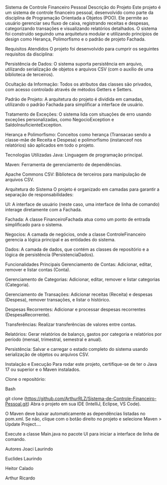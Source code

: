 Sistema de Controle Financeiro Pessoal
Descrição do Projeto
Este projeto é um sistema de controle financeiro pessoal, desenvolvido como parte da disciplina de Programação Orientada a Objetos (POO). Ele permite ao usuário gerenciar seu fluxo de caixa, registrando receitas e despesas, categorizando transações e visualizando relatórios detalhados. O sistema foi construído seguindo uma arquitetura modular e utilizando princípios de design como Herança, Polimorfismo e o padrão de projeto Fachada.

Requisitos Atendidos
O projeto foi desenvolvido para cumprir os seguintes requisitos da disciplina:

Persistência de Dados: O sistema suporta persistência em arquivo, utilizando serialização de objetos e arquivos CSV (com o auxílio de uma biblioteca de terceiros).

Ocultação da Informação: Todos os atributos das classes são privados, com acesso controlado através de métodos Getters e Setters.

Padrão de Projeto: A arquitetura do projeto é dividida em camadas, utilizando o padrão Fachada para simplificar a interface de usuário.

Tratamento de Exceções: O sistema lida com situações de erro usando exceções personalizadas, como NegocioException e SaldoInsuficienteException.

Herança e Polimorfismo: Conceitos como herança (Transacao sendo a classe-mãe de Receita e Despesa) e polimorfismo (instanceof nos relatórios) são aplicados em todo o projeto.

Tecnologias Utilizadas
Java: Linguagem de programação principal.

Maven: Ferramenta de gerenciamento de dependências.

Apache Commons CSV: Biblioteca de terceiros para manipulação de arquivos CSV.

Arquitetura do Sistema
O projeto é organizado em camadas para garantir a separação de responsabilidades:

UI: A interface de usuário (neste caso, uma interface de linha de comando) interage diretamente com a Fachada.

Fachada: A classe FinanceiroFachada atua como um ponto de entrada simplificado para o sistema.

Negocios: A camada de negócios, onde a classe ControleFinanceiro gerencia a lógica principal e as entidades do sistema.

Dados: A camada de dados, que contém as classes de repositório e a lógica de persistência (PersistenciaDados).

Funcionalidades Principais
Gerenciamento de Contas: Adicionar, editar, remover e listar contas (Conta).

Gerenciamento de Categorias: Adicionar, editar, remover e listar categorias (Categoria).

Gerenciamento de Transações: Adicionar receitas (Receita) e despesas (Despesa), remover transações, e listar o histórico.

Despesas Recorrentes: Adicionar e processar despesas recorrentes (DespesaRecorrente).

Transferências: Realizar transferências de valores entre contas.

Relatórios: Gerar relatórios de balanço, gastos por categoria e relatórios por período (mensal, trimestral, semestral e anual).

Persistência: Salvar e carregar o estado completo do sistema usando serialização de objetos ou arquivos CSV.

Instalação e Execução
Para rodar este projeto, certifique-se de ter o Java 17 ou superior e o Maven instalados.

Clone o repositório:

Bash

git clone (https://github.com/ArthurRLZ/Sistema-de-Controle-Financeiro-Pessoal.git)
Abra o projeto em sua IDE (IntelliJ, Eclipse, VS Code).

O Maven deve baixar automaticamente as dependências listadas no pom.xml. Se não, clique com o botão direito no projeto e selecione Maven > Update Project....

Execute a classe Main.java no pacote UI para iniciar a interface de linha de comando.

Autores
Joaci Laurindo 

Euclides Laurindo

Heitor Calado

Arthur Ricardo
